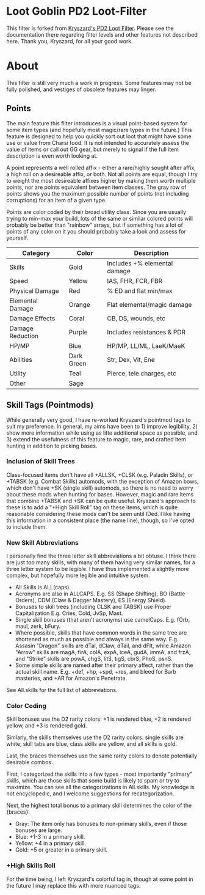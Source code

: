 # Loot Goblin PD2 Loot-Filter

This filter is forked from [Kryszard's PD2 Loot Filter](https://github.com/Kryszard-POD/Kryszard-s-PD2-Loot-Filter). Please see the documentation there regarding filter levels and other features not described here. Thank you, Kryszard, for all your good work.

# About

This filter is still very much a work in progress. Some features may not be fully polished, and vestiges of obsolete features may linger.

## Points

The main feature this filter introduces is a visual point-based system for some item types (and hopefully most magic/rare types in the future.) This feature is designed to help you quickly sort out loot that might have some use or value from Charsi food. It is not intended to accurately assess the value of items or call out GG gear, but merely to signal if the full item description is even worth looking at.

A point represents a well rolled affix - either a rare/highly sought after affix, a high roll on a desireable affix, or both. Not all points are equal, though I try to weight the most desireable affixes higher by making them worth multiple points, nor are points equivalent between item classes. The gray row of points shows you the maximum possible number of points (not including corruptions) for an item of a given type.

Points are color coded by their broad utility class. Since you are usually trying to min-max your build, lots of the same or similar colored points will probably be better than "rainbow" arrays, but if something has a lot of points of any color on it you should probably take a look and assess for yourself.

|Category           |Color      |Description                   |
|-------------------|-----------|------------------------------|
|Skills             |Gold       |Includes +% elemental damage  |
|Speed              |Yellow     |IAS, FHR, FCR, FBR            |
|Physical Damage    |Red        |% ED and flat min/max         |
|Elemental Damage   |Orange     |Flat elemental/magic damage   |
|Damage Effects     |Coral      |CB, DS, wounds, etc           |
|Damage Reduction   |Purple     |Includes resistances & PDR    |
|HP/MP              |Blue       |HP/MP, LL/ML, LaeK/MaeK       |
|Abilities          |Dark Green |Str, Dex, Vit, Ene            |
|Utility            |Teal       |Pierce, tele charges, etc     |
|Other              |Sage       |                              |

## Skill Tags (Pointmods)

While generally very good, I have re-worked Kryszard's pointmod tags to suit my preference. In general, my aims have been to 1) improve legibility, 2) show more information while using as litte additional space as possible, and 3) extend the usefulness of this feature to magic, rare, and crafted item hunting in addition to picking bases.

### Inclusion of Skill Trees

Class-focused items don't have all +ALLSK, +CLSK (e.g. Paladin Skills), or +TABSK (e.g. Combat Skills) automods, with the exception of Amazon bows, which don't have +SK (single skill) automods, so there is no need to worry about these mods when hunting for bases. However, magic and rare items that combine +TABSK and +SK can be quite useful. Kryszard's approach to these is to add a "+High Skill Roll" tag on these items, which is quite reasonable considering these mods can't be seen until IDed. I like having this information in a consistent place (the name line), though, so I've opted to include them.

### New Skill Abbreviations
I personally find the three letter skill abbreviations a bit obtuse. I think there are just too many skills, with many of them having very similar names, for a three letter system to be legible. I have thus implemented a slightly more complex, but hopefully more legible and intuitive system.
 - All Skills is ALL(caps).
 - Acronyms are also in ALLCAPS. E.g. SS (Shape Shifting), BO (Battle Orders), CDM (Claw & Dagger Mastery), ES (Energy Shield).
 - Bonuses to skill trees (including CLSK and TABSK) use Proper Capitalization E.g. Cries, Cold, JvSp, Mast.
 - Single skill bonuses (that aren't acronyms) use camelCaps. E.g. fOrb, maul, zerk, bFury.
 - Where possible, skills that have common words in the same tree are shortened as much as possible and always in the same way. E.g. Assasin "Dragon" skills are dTal, dClaw, dTail, and dFlt, while Amazon "Arrow" skills are magA, firA, colA, expA, iceA, gudA, immA, and frzA, and "Strike" skills are powA, chgS, litS, tigS, cbrS, PhoS, psnS.
 - Some simple skills are named after their primary affect, rather than the actual skill name. E.g. +def, +hp, +spd, +res, and bleed for Barb masteries, and +AR for Amazon's Penetrate.

See All.skills for the full list of abbreviations.

### Color Coding

Skill bonuses use the D2 rarity colors: +1 is rendered blue, +2 is rendered yellow, and +3 is rendered gold.

Simlarly, the skills themselves use the D2 rarity colors: single skills are white, skill tabs are blue, class skills are yellow, and all skills is gold.

Last, the braces themselves use the same rarity colors to denote potentially desirable combos.

First, I categorized the skills into a few types - most importantly "primary" skills, which are those skills that some build is likely to spam or try to maximize. You can see all the categorizations in All.skills. My knowledge is not encyclopedic, and I welcome suggestions for recategorization.

Next, the highest total bonus to a primary skill determines the color of the {braces}.
 - Gray: The item only has bonuses to non-primary skills, even if those bonuses are large.
 - Blue: +1-3 in a primary skill.
 - Yellow: +4 in a primary skill.
 - Gold: +5 or greater in a primary skill.

### +High Skills Roll

For the time being, I left Kryszard's colorful tag in, though at some point in the future I may replace this with more nuanced tags.

